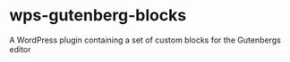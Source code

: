 # wps-gutenberg-blocks
A WordPress plugin containing a set of custom blocks for the Gutenbergs editor
